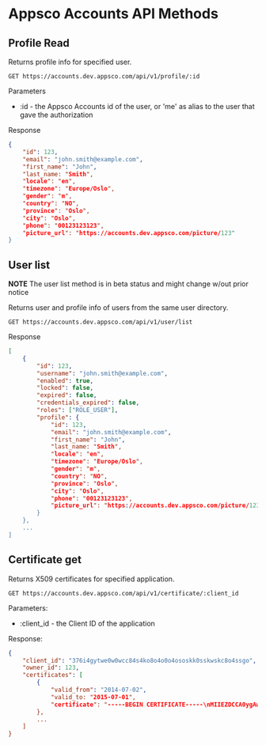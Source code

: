 Appsco Accounts API Methods
===========================


Profile Read
------------

Returns profile info for specified user.

    GET https://accounts.dev.appsco.com/api/v1/profile/:id

Parameters
 * :id - the Appsco Accounts id of the user, or 'me' as alias to the user that gave the authorization

Response

``` json
{
    "id": 123,
    "email": "john.smith@example.com",
    "first_name": "John",
    "last_name: "Smith",
    "locale": "en",
    "timezone": "Europe/Oslo",
    "gender": "m",
    "country": "NO",
    "province": "Oslo",
    "city": "Oslo",
    "phone": "00123123123",
    "picture_url": "https://accounts.dev.appsco.com/picture/123"
}
```


User list
---------

**NOTE** The user list method is in beta status and might change w/out prior notice

Returns user and profile info of users from the same user directory.

    GET https://accounts.dev.appsco.com/api/v1/user/list

Response

``` json
[
    {
        "id": 123,
        "username": "john.smith@example.com",
        "enabled": true,
        "locked": false,
        "expired": false,
        "credentials_expired": false,
        "roles": ["ROLE_USER"],
        "profile": {
            "id": 123,
            "email": "john.smith@example.com",
            "first_name": "John",
            "last_name: "Smith",
            "locale": "en",
            "timezone": "Europe/Oslo",
            "gender": "m",
            "country": "NO",
            "province": "Oslo",
            "city": "Oslo",
            "phone": "00123123123",
            "picture_url": "https://accounts.dev.appsco.com/picture/123"
        }
    },
    ...
]
```

Certificate get
---------------

Returns X509 certificates for specified application.

    GET https://accounts.dev.appsco.com/api/v1/certificate/:client_id

Parameters:

 * :client_id - the Client ID of the application

Response:

``` json
{
    "client_id": "376i4gytwe0w0wcc84s4ko8o4o0o4ososkk0sskwskc8o4ssgo",
    "owner_id": 123,
    "certificates": [
        {
            "valid_from": "2014-07-02",
            "valid_to: "2015-07-01",
            "certificate": "-----BEGIN CERTIFICATE-----\nMIIEZDCCA0ygAwIBAgIBADANBgkqhkiG9w0BAQsFADCBgjELMAkGA1UEBhMCTk8x..."
        },
        ...
    ]
}
```

